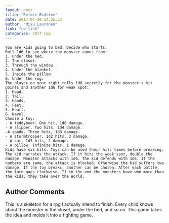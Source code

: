 ```yaml
---
layout: post
title: "Before Bedtime"
date: 2017-04-20 14:25:52
author: "Mixu Lauronen"
link: "no link"
categories: 2017 rpg
---
```

```
You are kids going to bed. Decide who starts.
Roll 1d6 to see where the monster comes from:
1. Under the bed.
2. The closet.
3. Through the window.
4. Under the blanket.
5. Inside the pillow.
6. Under the rug.
The player on your right rolls 1d6 secretly for the monster's hit points and another 1d6 for weak spot:
1. Head.
2. Tail.
3. Hands.
4. Feet.
5. Heart.
6. Navel.
Choose a toy:
- A teddybear. One hit, 1d6 damage.
- A slipper. Two hits, 1d4 damage.
-A spade. Three hits, 1d3 damage.
- A stormtrooper. 1d2 hits, 3 damage.
- A car. 1d3 hits, 2 damage.
- A pillow. Infinite hits, 1 damage.
Kids have six hits. Toys can be used their hits times before breaking. The kid narrates the attack. If it hits the weak spot, double the damage. Monster attacks with 1d6. The kid defends with 1d6. If the numbers are same, the attack is blocked. Otherwise the kid suffers two damage. If the toy breaks, another can be chosen. After each battle, the turn goes clockwise. If in the end the monsters have won more than the kids, they take over the World.
```
## Author Comments 

This is a skeleton for a rpg I actually intend to finish. Every child knows about the monster in the closet, under the bed, and so on. This game takes the idea and molds it into a fighting game.

